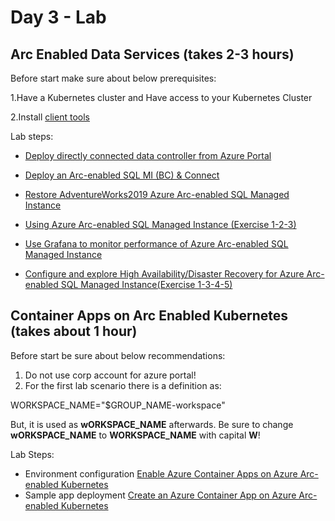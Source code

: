 # Day 3 - Lab
## Arc Enabled Data Services (takes 2-3 hours)

Before start make sure about below prerequisites:

1.Have a Kubernetes cluster and Have access to your Kubernetes Cluster

2.Install  [client tools](https://learn.microsoft.com/en-us/azure/azure-arc/data/install-client-tools) 

Lab steps:

- [Deploy directly connected data controller from Azure Portal](https://learn.microsoft.com/en-us/training/modules/deploy-configure-explore-azure-arc-enabled-data-services/5-exercise-deploy-azure-arc-data-controller?ns-enrollment-type=learningpath&ns-enrollment-id=learn.get-started-azure-arc-enabled-sql-managed-instance)

- [Deploy an Arc-enabled SQL MI (BC) & Connect](https://learn.microsoft.com/en-us/training/modules/deploy-configure-azure-arc-enabled-sql-managed-instance/4-exercise-deploy-azure-arc-enabled-sql-mi?ns-enrollment-type=learningpath&ns-enrollment-id=learn.get-started-azure-arc-enabled-sql-managed-instance)
- [Restore AdventureWorks2019 Azure Arc-enabled SQL Managed Instance](https://learn.microsoft.com/en-us/training/modules/deploy-configure-azure-arc-enabled-sql-managed-instance/5-exercise-restore-adventureworks2019-azure-arc-enabled-sql-mi)

- [Using Azure Arc-enabled SQL Managed Instance (Exercise 1-2-3)](https://learn.microsoft.com/en-us/training/modules/deploy-configure-azure-arc-enabled-sql-managed-instance/7-exercise-using-azure-arc-enabled-sql-managed-instance)

- [Use Grafana to monitor performance of Azure Arc-enabled SQL Managed Instance](https://learn.microsoft.com/en-us/training/modules/monitor-azure-arc-enabled-sql-managed-instance-security-performance/4-exercise-using-grafana-performance-monitor-azure-arc-enabled-sql-mi?ns-enrollment-type=learningpath&ns-enrollment-id=learn.get-started-azure-arc-enabled-sql-managed-instance)

- [Configure and explore High Availability/Disaster Recovery for Azure Arc-enabled SQL Managed Instance(Exercise 1-3-4-5)](https://learn.microsoft.com/en-us/training/modules/high-availability-disaster-recovery-azure-arc-enabled-sql-managed-instance/4-exercise-configure-and-explore-high-availability-disaster-recovery?ns-enrollment-type=learningpath&ns-enrollment-id=learn.get-started-azure-arc-enabled-sql-managed-instance)

 
## Container Apps on Arc Enabled Kubernetes (takes about 1 hour)

Before start be sure about below recommendations:

1. Do not use corp account for azure portal!
2. For the first lab scenario there is a definition as:

WORKSPACE_NAME="$GROUP_NAME-workspace"

But, it is used as **wORKSPACE_NAME** afterwards. 
Be sure to change **wORKSPACE_NAME** to **WORKSPACE_NAME** with capital **W**!

Lab Steps:

-   Environment configuration [Enable Azure Container Apps on Azure Arc-enabled Kubernetes](https://learn.microsoft.com/en-us/azure/container-apps/azure-arc-enable-cluster)
-   Sample app deployment [Create an Azure Container App on Azure Arc-enabled Kubernetes](https://learn.microsoft.com/en-us/azure/container-apps/azure-arc-create-container-app)
